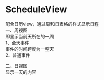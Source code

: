 # ScheduleView
配合日历view，通过周和日表格的样式显示日程  
一、周视图  
  即显示当前天所在的一周  
    1、全天事件  
      事件的时间跨度为一整天  
    2、普通事件  
      
 二、日视图  
  显示一天的内容
